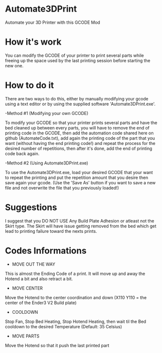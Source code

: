 # Automate3DPrint

Automate your 3D Printer with this GCODE Mod

# How it's work

You can modify the GCODE of your printer to print several parts while freeing up the space used by the last printing session before starting the new one.

# How to do it

There are two ways to do this, either by manually modifying your gcode using a text editor or by using the supplied software 'Automate3DPrint.exe'.

-Method #1 (Modifying your own GCODE)

To modify your GCODE so that your printer prints several parts and have the bed cleaned up between every parts, you will have to remove the end of printing code in the GCODE, then add the automation code shared here on github (AutomateCode.txt), add again the printing code of the part that you want (without having the end printing code!) and repeat the process for the desired number of repetitions, then after it's done, add the end of printing code back again. 

-Method #2 (Using Automate3DPrint.exe)

To use the Automate3DPrint.exe, load your desired GCODE that your want to repeat the printing and put the repetition amount that you desire then save again your gcode. (Use the 'Save As' button if you want to save a new file and not overwrite the file that you previously loaded!)

# Suggestions

I suggest that you DO NOT USE Any Build Plate Adhesion or atleast not the Skirt type. The Skirt will have issue getting removed from the bed which get lead to printing failure toward the nexts prints.

# Codes Informations

- MOVE OUT THE WAY

This is almost the Ending Code of a print. It will move up and away the Hotend a bit and also retract a bit.

- MOVE CENTER

Move the Hotend to the center coordination and down (X110 Y110 = the center of the Ender3 V2 Build plate)

- COOLDOWN

Stop Fan, Stop Bed Heating, Stop Hotend Heating, then wait til the Bed cooldown to the desired Temperature (Default: 35 Celsius)

- MOVE PARTS

Move the Hotend so that it push the last printed part
